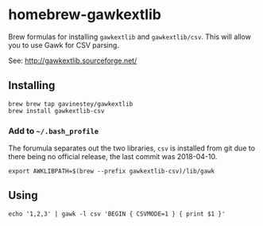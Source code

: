 # homebrew-gawkextlib

Brew formulas for installing `gawkextlib` and `gawkextlib/csv`. This will allow you to use Gawk for CSV parsing.

See: http://gawkextlib.sourceforge.net/

## Installing 

```
brew brew tap gavinestey/gawkextlib
brew install gawkextlib-csv
```
 
### Add to `~/.bash_profile`

The forumula separates out the two libraries, `csv` is installed from git due to there being no official release, the last commit was 2018-04-10.

```
export AWKLIBPATH=$(brew --prefix gawkextlib-csv)/lib/gawk
```

## Using

```
echo '1,2,3' | gawk -l csv 'BEGIN { CSVMODE=1 } { print $1 }'
```
